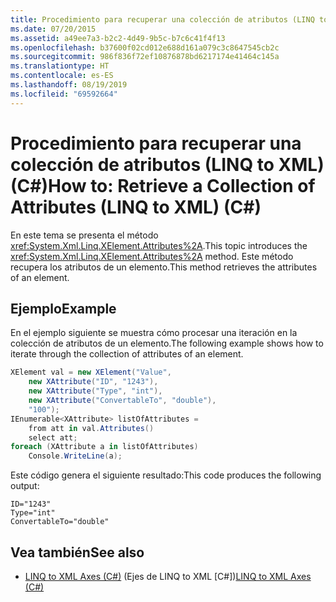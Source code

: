 ```yaml
---
title: Procedimiento para recuperar una colección de atributos (LINQ to XML) (C#)
ms.date: 07/20/2015
ms.assetid: a49ee7a3-b2c2-4d49-9b5c-b7c6c41f4f13
ms.openlocfilehash: b37600f02cd012e688d161a079c3c8647545cb2c
ms.sourcegitcommit: 986f836f72ef10876878bd6217174e41464c145a
ms.translationtype: HT
ms.contentlocale: es-ES
ms.lasthandoff: 08/19/2019
ms.locfileid: "69592664"
---
```

# <a name="how-to-retrieve-a-collection-of-attributes-linq-to-xml-c"></a><span data-ttu-id="37dff-102">Procedimiento para recuperar una colección de atributos (LINQ to XML) (C#)</span><span class="sxs-lookup"><span data-stu-id="37dff-102">How to: Retrieve a Collection of Attributes (LINQ to XML) (C#)</span></span>
<span data-ttu-id="37dff-103">En este tema se presenta el método <xref:System.Xml.Linq.XElement.Attributes%2A>.</span><span class="sxs-lookup"><span data-stu-id="37dff-103">This topic introduces the <xref:System.Xml.Linq.XElement.Attributes%2A> method.</span></span> <span data-ttu-id="37dff-104">Este método recupera los atributos de un elemento.</span><span class="sxs-lookup"><span data-stu-id="37dff-104">This method retrieves the attributes of an element.</span></span>  
  
## <a name="example"></a><span data-ttu-id="37dff-105">Ejemplo</span><span class="sxs-lookup"><span data-stu-id="37dff-105">Example</span></span>  
 <span data-ttu-id="37dff-106">En el ejemplo siguiente se muestra cómo procesar una iteración en la colección de atributos de un elemento.</span><span class="sxs-lookup"><span data-stu-id="37dff-106">The following example shows how to iterate through the collection of attributes of an element.</span></span>  
  
```csharp  
XElement val = new XElement("Value",  
    new XAttribute("ID", "1243"),  
    new XAttribute("Type", "int"),  
    new XAttribute("ConvertableTo", "double"),  
    "100");  
IEnumerable<XAttribute> listOfAttributes =  
    from att in val.Attributes()  
    select att;  
foreach (XAttribute a in listOfAttributes)  
    Console.WriteLine(a);  
```  
  
 <span data-ttu-id="37dff-107">Este código genera el siguiente resultado:</span><span class="sxs-lookup"><span data-stu-id="37dff-107">This code produces the following output:</span></span>  
  
```  
ID="1243"  
Type="int"  
ConvertableTo="double"  
```  
  
## <a name="see-also"></a><span data-ttu-id="37dff-108">Vea también</span><span class="sxs-lookup"><span data-stu-id="37dff-108">See also</span></span>

- <span data-ttu-id="37dff-109">[LINQ to XML Axes (C#)](./linq-to-xml-axes-overview.md) (Ejes de LINQ to XML [C#])</span><span class="sxs-lookup"><span data-stu-id="37dff-109">[LINQ to XML Axes (C#)](./linq-to-xml-axes-overview.md)</span></span>
